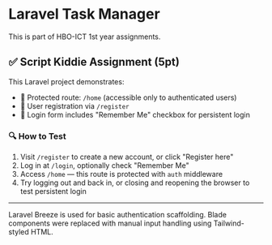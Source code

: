 # Laravel Task Manager

This is part of HBO-ICT 1st year assignments.

## ✅ Script Kiddie Assignment (5pt)

This Laravel project demonstrates:

- 🔐 Protected route: `/home` (accessible only to authenticated users)
- 🧾 User registration via `/register`
- 🔑 Login form includes "Remember Me" checkbox for persistent login

### 🔍 How to Test

1. Visit `/register` to create a new account, or click "Register here"
2. Log in at `/login`, optionally check "Remember Me"
3. Access `/home` — this route is protected with `auth` middleware
4. Try logging out and back in, or closing and reopening the browser to test persistent login

---

Laravel Breeze is used for basic authentication scaffolding. Blade components were replaced with manual input handling using Tailwind-styled HTML.

